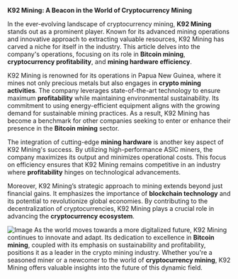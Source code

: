 **K92 Mining: A Beacon in the World of Cryptocurrency Mining**

In the ever-evolving landscape of cryptocurrency mining, **K92 Mining** stands out as a prominent player. Known for its advanced mining operations and innovative approach to extracting valuable resources, K92 Mining has carved a niche for itself in the industry. This article delves into the company's operations, focusing on its role in **Bitcoin mining**, **cryptocurrency profitability**, and **mining hardware efficiency**.

K92 Mining is renowned for its operations in Papua New Guinea, where it mines not only precious metals but also engages in **crypto mining activities**. The company leverages state-of-the-art technology to ensure maximum **profitability** while maintaining environmental sustainability. Its commitment to using energy-efficient equipment aligns with the growing demand for sustainable mining practices. As a result, K92 Mining has become a benchmark for other companies seeking to enter or enhance their presence in the **Bitcoin mining** sector.

The integration of cutting-edge **mining hardware** is another key aspect of K92 Mining's success. By utilizing high-performance ASIC miners, the company maximizes its output and minimizes operational costs. This focus on efficiency ensures that K92 Mining remains competitive in an industry where **profitability** hinges on technological advancements.

Moreover, K92 Mining’s strategic approach to mining extends beyond just financial gains. It emphasizes the importance of **blockchain technology** and its potential to revolutionize global economies. By contributing to the decentralization of cryptocurrencies, K92 Mining plays a crucial role in advancing the **cryptocurrency ecosystem**.


![Image](https://github.com/user-attachments/assets/31692037-0104-4703-abd1-696b6a7dd41b)
As the world moves towards a more digitalized future, K92 Mining continues to innovate and adapt. Its dedication to excellence in **Bitcoin mining**, coupled with its emphasis on sustainability and profitability, positions it as a leader in the crypto mining industry. Whether you're a seasoned miner or a newcomer to the world of **cryptocurrency mining**, K92 Mining offers valuable insights into the future of this dynamic field.